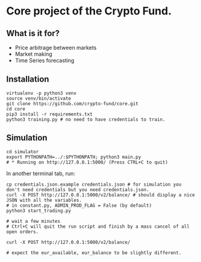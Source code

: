 # Core project of the Crypto Fund.

## What is it for?

- Price arbitrage between markets
- Market making
- Time Series forecasting

## Installation

```
virtualenv -p python3 venv
source venv/bin/activate
git clone https://github.com/crypto-fund/core.git
cd core
pip3 install -r requirements.txt
python3 training.py # no need to have credentials to train.
```
## Simulation

```
cd simulator
export PYTHONPATH=../:$PYTHONPATH; python3 main.py
# * Running on http://127.0.0.1:5000/ (Press CTRL+C to quit)
```

In another terminal tab, run:

```
cp credentials.json.example credentials.json # for simulation you don't need credentials but you need credentials.json.
curl -X POST http://127.0.0.1:5000/v2/balance/ # should display a nice JSON with all the variables.
# in constant.py, ADMIN_PROD_FLAG = False (by default)
python3 start_trading.py

# wait a few minutes
# Ctrl+C will quit the run script and finish by a mass cancel of all open orders.

curl -X POST http://127.0.0.1:5000/v2/balance/

# expect the eur_available, eur_balance to be slightly different.
```
